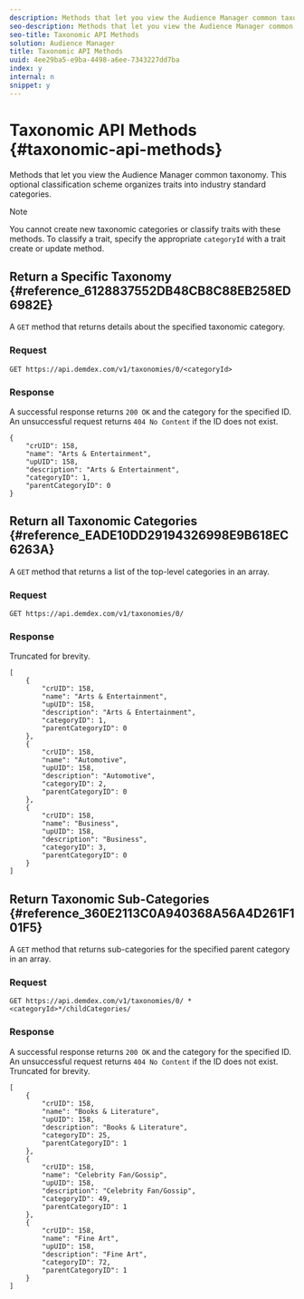 ```yaml
---
description: Methods that let you view the Audience Manager common taxonomy. This optional classification scheme organizes traits into industry standard categories.
seo-description: Methods that let you view the Audience Manager common taxonomy. This optional classification scheme organizes traits into industry standard categories.
seo-title: Taxonomic API Methods
solution: Audience Manager
title: Taxonomic API Methods
uuid: 4ee29ba5-e9ba-4498-a6ee-7343227dd7ba
index: y
internal: n
snippet: y
---
```


# Taxonomic API Methods {#taxonomic-api-methods}

Methods that let you view the Audience Manager common taxonomy. This optional classification scheme organizes traits into industry standard categories.

<!--
c_rest_api_taxonomy.xml
-->

>[!NOTE]
>
>You cannot create new taxonomic categories or classify traits with these methods. To classify a trait, specify the appropriate `categoryId` with a trait create or update method.

## Return a Specific Taxonomy {#reference_6128837552DB48CB8C88EB258ED6982E}

A `GET` method that returns details about the specified taxonomic category.

<!--
r_rest_api_taxonomy.xml
-->

### Request

`GET https://api.demdex.com/v1/taxonomies/0/<categoryId>`

### Response

A successful response returns `200 OK` and the category for the specified ID. An unsuccessful request returns `404 No Content` if the ID does not exist.

```
{
    "crUID": 158,
    "name": "Arts & Entertainment",
    "upUID": 158,
    "description": "Arts & Entertainment",
    "categoryID": 1,
    "parentCategoryID": 0
}
```

## Return all Taxonomic Categories {#reference_EADE10DD29194326998E9B618EC6263A}

A `GET` method that returns a list of the top-level categories in an array.

<!-- 
r_rest_api_taxonomies.xml
-->

### Request

`GET https://api.demdex.com/v1/taxonomies/0/`

### Response

Truncated for brevity.

```
[
    {
        "crUID": 158,
        "name": "Arts & Entertainment",
        "upUID": 158,
        "description": "Arts & Entertainment",
        "categoryID": 1,
        "parentCategoryID": 0
    },
    {
        "crUID": 158,
        "name": "Automotive",
        "upUID": 158,
        "description": "Automotive",
        "categoryID": 2,
        "parentCategoryID": 0
    },
    {
        "crUID": 158,
        "name": "Business",
        "upUID": 158,
        "description": "Business",
        "categoryID": 3,
        "parentCategoryID": 0
    }
]
```

## Return Taxonomic Sub-Categories {#reference_360E2113C0A940368A56A4D261F101F5}

A `GET` method that returns sub-categories for the specified parent category in an array.

<!--
r_rest_api_taxonomy_sub.xml
-->

### Request

`GET https://api.demdex.com/v1/taxonomies/0/ *<categoryId>*/childCategories/`

### Response

A successful response returns `200 OK` and the category for the specified ID. An unsuccessful request returns `404 No Content` if the ID does not exist. Truncated for brevity.

```
[
    {
        "crUID": 158,
        "name": "Books & Literature",
        "upUID": 158,
        "description": "Books & Literature",
        "categoryID": 25,
        "parentCategoryID": 1
    },
    {
        "crUID": 158,
        "name": "Celebrity Fan/Gossip",
        "upUID": 158,
        "description": "Celebrity Fan/Gossip",
        "categoryID": 49,
        "parentCategoryID": 1
    },
    {
        "crUID": 158,
        "name": "Fine Art",
        "upUID": 158,
        "description": "Fine Art",
        "categoryID": 72,
        "parentCategoryID": 1
    }
]
```

